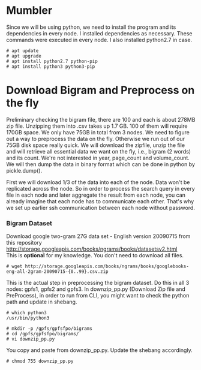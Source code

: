 # Mumbler 

Since we will be using python, we need to install the program and its dependencies in every node. I installed dependencies as necessary. These commands were executed in every node. I also installed python2.7 in case. 
```
# apt update
# apt upgrade
# apt install python2.7 python-pip
# apt install python3 python3-pip
```

# Download Bigram and Preprocess on the fly

Preliminary checking the bigram file, there are 100 and each is about 278MB zip file. Unzipping them into .csv takes up 1.7 GB. 100 of them will require 170GB space. We only have 75GB in total from 3 nodes. We need to figure out a way to preprocess the data on the fly. Otherwise we run out of our 75GB disk space really quick. We will download the zipfile, unzip the file and will retrieve all essential data we want on the fly, i.e., bigram (2 words) and its count. We're not interested in year, page_count and volume_count. We will then dump the data in binary format which can be done in python by pickle.dump(). 

First we will download 1/3 of the data into each of the node. Data won't be replicated across the node. So in order to process the search query in every file in each node and later aggregate the result from each node, you can already imagine that each node has to communicate each other. That's why we set up earlier ssh communication between each node without password. 

### Bigram Dataset

Download google two-gram 27G data set - English version 20090715 from this repository  
http://storage.googleapis.com/books/ngrams/books/datasetsv2.html  
This is **optional** for my knowledge. You don't need to download all files. 
```
# wget http://storage.googleapis.com/books/ngrams/books/googlebooks-eng-all-2gram-20090715-{0..99}.csv.zip
```

This is the actual step in preprocessing the bigram dataset. Do this in all 3 nodes: gpfs1, gpfs2 and gpfs3. In downzip_pp.py (Download Zip file and PreProcess), in order to run from CLI, you might want to check the python path and update in shebang. 
```
# which python3
/usr/bin/python3

# mkdir -p /gpfs/gpfsfpo/bigrams
# cd /gpfs/gpfsfpo/bigrams/
# vi downzip_pp.py
```
You copy and paste from downzip_pp.py. Update the shebang accordingly. 
```
# chmod 755 downzip_pp.py
```



